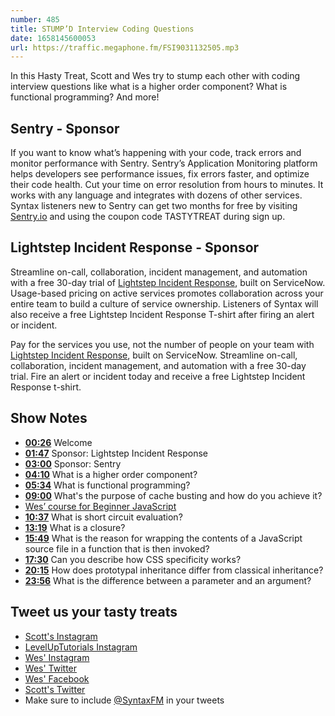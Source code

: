 ```yaml
---
number: 485
title: STUMP’D Interview Coding Questions
date: 1658145600053
url: https://traffic.megaphone.fm/FSI9031132505.mp3
---
```


In this Hasty Treat, Scott and Wes try to stump each other with coding interview questions like what is a higher order component? What is functional programming? And more!

## Sentry - Sponsor

If you want to know what’s happening with your code, track errors and monitor performance with Sentry. Sentry’s Application Monitoring platform helps developers see performance issues, fix errors faster, and optimize their code health. Cut your time on error resolution from hours to minutes. It works with any language and integrates with dozens of other services. Syntax listeners new to Sentry can get two months for  free by visiting [Sentry.io](https://sentry.io) and using the coupon code TASTYTREAT during sign up.

## Lightstep Incident Response - Sponsor

Streamline on-call, collaboration, incident management, and automation with a free 30-day trial of [Lightstep Incident Response](http://lightstep.com/syntax), built on ServiceNow. Usage-based pricing on active services promotes collaboration across your entire team to build a culture of service ownership. Listeners of Syntax will also receive a free Lightstep Incident Response T-shirt after firing an alert or incident.

Pay for the services you use, not the number of people on your team with [Lightstep Incident Response](http://lightstep.com/syntax), built on ServiceNow. Streamline on-call, collaboration, incident management, and automation with a free 30-day trial. Fire an alert or incident today and receive a free Lightstep Incident Response t-shirt.

## Show Notes

* **[00:26](#t=00:26)** Welcome
* **[01:47](#t=01:47)** Sponsor: Lightstep Incident Response
* **[03:00](#t=03:00)** Sponsor: Sentry
* **[04:10](#t=04:10)** What is a higher order component?
* **[05:34](#t=05:34)** What is functional programming?
* **[09:00](#t=09:00)** What's the purpose of cache busting and how do you achieve it?
* [Wes’ course for Beginner JavaScript](https://beginnerjavascript.com)
* **[10:37](#t=10:37)** What is short circuit evaluation?
* **[13:19](#t=13:19)** What is a closure?
* **[15:49](#t=15:49)** What is the reason for wrapping the contents of a JavaScript source file in a function that is then invoked?
* **[17:30](#t=17:30)** Can you describe how CSS specificity works?
* **[20:15](#t=20:15)** How does prototypal inheritance differ from classical inheritance?
* **[23:56](#t=23:56)** What is the difference between a parameter and an argument?

## Tweet us your tasty treats

* [Scott's Instagram](https://www.instagram.com/stolinski/)
* [LevelUpTutorials Instagram](https://www.instagram.com/LevelUpTutorials/)
* [Wes' Instagram](https://www.instagram.com/wesbos/)
* [Wes' Twitter](https://twitter.com/wesbos)
* [Wes' Facebook](https://www.facebook.com/wesbos.developer)
* [Scott's Twitter](https://twitter.com/stolinski)
* Make sure to include [@SyntaxFM](https://twitter.com/SyntaxFM) in your tweets
